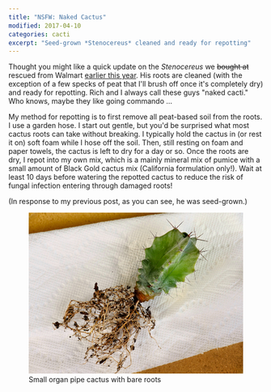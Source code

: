 ```yaml
---
title: "NSFW: Naked Cactus"
modified: 2017-04-10
categories: cacti
excerpt: "Seed-grown *Stenocereus* cleaned and ready for repotting"
---
```


Thought you might like a quick update on the *Stenocereus* we <del>bought at</del> rescued from Walmart [earlier this year](/cacti/two-new-cuties/). His roots are cleaned (with the exception of a few specks of peat that I'll brush off once it's completely dry) and ready for repotting. Rich and I always call these guys "naked cacti." Who knows, maybe they like going commando ...

My method for repotting is to first remove all peat-based soil from the roots. I use a garden hose. I start out gentle, but you'd be surprised what most cactus roots can take without breaking. I typically hold the cactus in (or rest it on) soft foam while I hose off the soil. Then, still resting on foam and paper towels, the cactus is left to dry for a day or so. Once the roots are dry, I repot into my own mix, which is a mainly mineral mix of pumice with a small amount of Black Gold cactus mix (California formulation only!). Wait at least 10 days before watering the repotted cactus to reduce the risk of fungal infection entering through damaged roots! 

(In response to my previous post, as you can see, he was seed-grown.)

<figure>
  <a href="/images/cacti/P1030748cl.jpg" title="Small organ pipe cactus with bare roots"><img src="/images/cacti/P1030748b.jpg" title="Small organ pipe cactus with bare roots"></a>
  <figcaption>Small organ pipe cactus with bare roots</figcaption>
</figure>